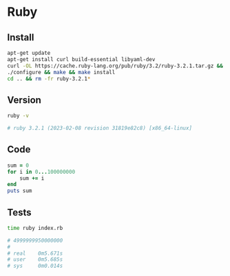 # Ruby

## Install

```bash
apt-get update
apt-get install curl build-essential libyaml-dev
curl -OL https://cache.ruby-lang.org/pub/ruby/3.2/ruby-3.2.1.tar.gz && tar -xf ruby-3.2.1.tar.gz && cd ./ruby-3.2.1
./configure && make && make install
cd .. && rm -fr ruby-3.2.1*
```

## Version

```bash
ruby -v

# ruby 3.2.1 (2023-02-08 revision 31819e82c8) [x86_64-linux]
```

## Code

```rb
sum = 0
for i in 0...100000000
    sum += i
end
puts sum
```

## Tests

```bash
time ruby index.rb

# 4999999950000000
#
# real    0m5.671s
# user    0m5.685s
# sys     0m0.014s
```